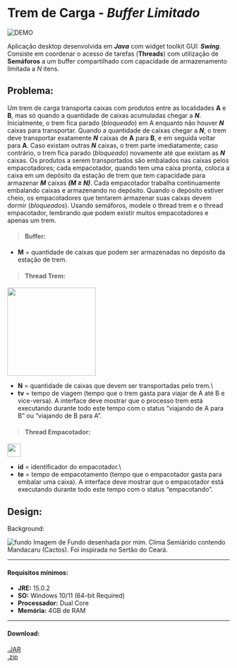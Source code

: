 # Trem de Carga - _Buffer Limitado_

![DEMO](https://github.com/jbrun0r/Aplica-oJavaThreadsTrain-Projeto/blob/demo-video/traint.gif?raw=true)

Aplicação desktop desenvolvida em **_Java_** com widget toolkit GUI: **_Swing_**. Consiste em coordenar o acesso de tarefas (**Threads**) com utilização de **Semáforos** a um buffer compartilhado com capacidade de armazenamento limitada a _N_ itens.

## Problema:
Um trem de carga transporta caixas com produtos entre as
localidades **A** e **B**, mas só quando a quantidade de caixas acumuladas chegar a **_N_**. Inicialmente, o
trem fica parado (_bloqueado_) em A enquanto não houver **_N_** caixas para transportar. Quando a
quantidade de caixas chegar a **_N_**, o trem deve transportar exatamente **_N_** caixas de **A** para **B**, e em
seguida voltar para **A**. Caso existam outras **_N_** caixas, o trem parte imediatamente; caso contrário,
o trem fica parado (_bloqueado_) novamente até que existam as **_N_** caixas. Os produtos a serem
transportados são embalados nas caixas pelos empacotadores; cada empacotador, quando tem
uma caixa pronta, coloca a caixa em um depósito da estação de trem que tem capacidade para
armazenar **_M_** caixas **_(M ≥ N)_**. Cada empacotador trabalha continuamente embalando caixas e
armazenando no depósito. Quando o depósito estiver cheio, os empacotadores que tentarem
armazenar suas caixas devem dormir (_bloqueados_). Usando semáforos, modele o thread trem e o
thread empacotador, lembrando que podem existir muitos empacotadores e apenas um trem.

>#### Buffer:
* **M** = quantidade de caixas que podem ser armazenadas no depósito da estação de trem.

>#### Thread Trem:

<img src="https://i.imgur.com/xh7wNH4.png" width="200px"/>


* **N** = quantidade de caixas que devem ser transportadas pelo trem.\
* **tv** = tempo de viagem (tempo que o trem gasta para viajar de A até B e vice-versa). A
interface deve mostrar que o processo trem está executando durante todo este tempo com o
status “viajando de A para B” ou “viajando de B para A”.
>#### Thread Empacotador:

<img src="https://i.imgur.com/NMI18D7.png" width="30px"/>


* **id** = identificador do empacotador.\
* **te** = tempo de empacotamento (tempo que o empacotador gasta para embalar uma caixa). A
interface deve mostrar que o empacotador está executando durante todo este tempo com o
status “empacotando”.

## Design:
Background:

![fundo](https://i.imgur.com/3hzse9o.png)
Imagem de Fundo desenhada por mim. Clima Semiárido contendo Mandacaru (Cactos). Foi inspirada no Sertão do Ceará.
___

#### Requisitos mínimos:
* **JRE:** 15.0.2
* **SO:** Windows 10/11 (64-bit Required)
* **Processador:** Dual Core
* **Memória:** 4GB de RAM
---
#### Download:

[.JAR](https://github.com/jbrun0r/Aplica-oJavaThreadsTrain-Projeto/blob/JAR/TrainThread.jar)\
[.zip](https://github.com/jbrun0r/Aplica-oJavaThreadsTrain-Projeto/blob/JAR/TrainThread.zip)


